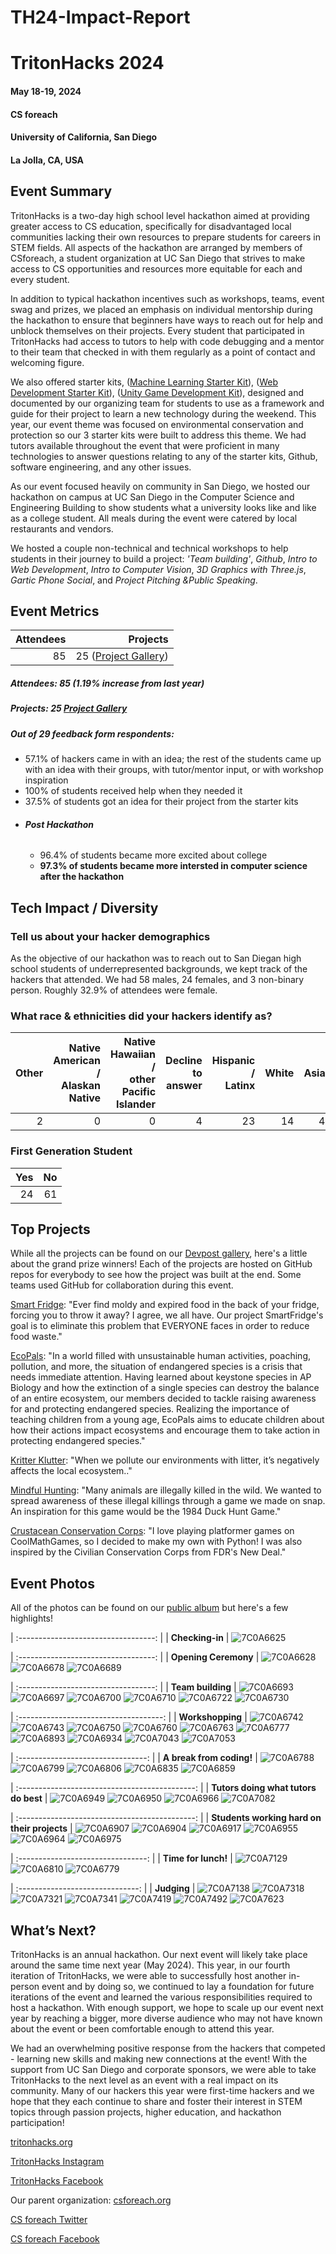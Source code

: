 # TH24-Impact-Report
# TritonHacks 2024

#### May 18-19, 2024

#### CS foreach

#### University of California, San Diego

#### La Jolla, CA, USA

## Event Summary

TritonHacks is a two-day high school level hackathon aimed at providing greater access to CS education, specifically for disadvantaged local communities lacking their own resources to prepare students for careers in STEM fields. All aspects of the hackathon are arranged by members of CSforeach, a student organization at UC San Diego that strives to make access to CS opportunities and resources more equitable for each and every student.

In addition to typical hackathon incentives such as workshops, teams, event swag and prizes, we placed an emphasis on individual mentorship during the hackathon to ensure that beginners have ways to reach out for help and unblock themselves on their projects. Every student that participated in TritonHacks had access to tutors to help with code debugging and a mentor to their team that checked in with them regularly as a point of contact and welcoming figure.

We also offered starter kits, ([Machine Learning Starter Kit](https://github.com/tritonhacks/Tritonhack2024-ML-Starter-Kit)), ([Web Development Starter Kit](https://github.com/tritonhacks/thwebdev-24)), ([Unity Game Development Kit](https://github.com/tritonhacks/TH24-NatureHuntStarter)), designed and documented by our organizing team for students to use as a framework and guide for their project to learn a new technology during the weekend. This year, our event theme was focused on environmental conservation and protection so our 3 starter kits were built to address this theme. We had tutors available throughout the event that were proficient in many technologies to answer questions relating to any of the starter kits, Github, software engineering, and any other issues.

As our event focused heavily on community in San Diego, we hosted our hackathon on campus at UC San Diego in the Computer Science and Engineering Building to show students what a university looks like and like as a college student. All meals during the event were catered by local restaurants and vendors.

We hosted a couple non-technical and technical workshops to help students in their journey to build a project: *'Team building'*, *Github*, *Intro to Web Development*, *Intro to Computer Vision*, *3D Graphics with Three.js*, *Gartic Phone Social*, and *Project Pitching &Public Speaking*.

## Event Metrics

| Attendees |  Projects |
| --------: | -----------------------------------------------------: |
|        85 |  25 ([Project Gallery](https://tritonhacks-2024.devpost.com/project-gallery)) |

##### Attendees: 85 (1.19% increase from last year)
##### Projects: 25 [Project Gallery](https://tritonhacks-2024.devpost.com/project-gallery)

##### Out of 29 feedback form respondents:
- 57.1% of hackers came in with an idea; the rest of the students came up with an idea with their groups, with tutor/mentor input, or with workshop inspiration
- 100% of students received help when they needed it
- 37.5% of students got an idea for their project from the starter kits
- ###### **Post Hackathon**
    - 96.4% of students became more excited about college
    - **97.3% of students became more intersted in computer science after the hackathon**

## Tech Impact / Diversity

### Tell us about your hacker demographics

As the objective of our hackathon was to reach out to San Diegan high school students of underrepresented backgrounds, we kept track of the hackers that attended. We had 58 males, 24 females, and 3 non-binary person. Roughly 32.9% of attendees were female.

### What race & ethnicities did your hackers identify as?

| Other | Native American / <br> Alaskan Native | Native Hawaiian / <br> other Pacific Islander | Decline to answer  | Hispanic / <br> Latinx | White | Asian |
| ----: | ------------------------------------: | ----------------------------: | ---------------------: | ----: | ----: | ----: |
| 2 |                                     0 |                             0 |                     4 |    23 |    14 | 42 |

### First Generation Student

| Yes | No | 
| -----------: | ------------: | 
|            24 |            61 | 

## Top Projects

While all the projects can be found on our [Devpost gallery](https://tritonhacks-2024.devpost.com/project-gallery), here's a little about the grand prize winners! Each of the projects are hosted on GitHub repos for everybody to see how the project was built at the end. Some teams used GitHub for collaboration during this event.

[Smart Fridge](https://devpost.com/software/smartfridge-2w1ym7): "Ever find moldy and expired food in the back of your fridge, forcing you to throw it away? I agree, we all have. Our project SmartFridge's goal is to eliminate this problem that EVERYONE faces in order to reduce food waste."

[EcoPals](https://devpost.com/software/ecopals): "In a world filled with unsustainable human activities, poaching, pollution, and more, the situation of endangered species is a crisis that needs immediate attention. Having learned about keystone species in AP Biology and how the extinction of a single species can destroy the balance of an entire ecosystem, our members decided to tackle raising awareness for and protecting endangered species. Realizing the importance of teaching children from a young age, EcoPals aims to educate children about how their actions impact ecosystems and encourage them to take action in protecting endangered species." 

[Kritter Klutter](https://devpost.com/software/kritter-klutter): "When we pollute our environments with litter, it’s negatively affects the local ecosystem.."

[Mindful Hunting](https://devpost.com/software/hunting-game): "Many animals are illegally killed in the wild. We wanted to spread awareness of these illegal killings through a game we made on snap. An inspiration for this game would be the 1984 Duck Hunt Game."

[Crustacean Conservation Corps](https://devpost.com/software/crustacean-conservation-corps): "I love playing platformer games on CoolMathGames, so I decided to make my own with Python! I was also inspired by the Civilian Conservation Corps from FDR's New Deal."

## Event Photos

All of the photos can be found on our [public album](https://photos.app.goo.gl/k3mKVPbdcBaZmQrAA) but here's a few highlights!

| :----------------------------------: |
|         **Checking-in**         |
![7C0A6625](https://github.com/tritonhacks/TH24-Impact-Report/assets/144857467/895787cf-9ab7-49ca-ae9e-32d692669d8e)

| :----------------------------------: |
|         **Opening Ceremony**         |
![7C0A6628](https://github.com/tritonhacks/TH24-Impact-Report/assets/144857467/589b4953-d1f7-4f55-aa63-b0bb087df4b8)
![7C0A6678](https://github.com/tritonhacks/TH24-Impact-Report/assets/144857467/04beade0-aea5-4785-8fe2-028963de376e)
![7C0A6689](https://github.com/tritonhacks/TH24-Impact-Report/assets/144857467/e36588db-e645-4f5d-a417-e3d792d22475)

| :----------------------------------: |
|      **Team building**       |
![7C0A6693](https://github.com/tritonhacks/TH24-Impact-Report/assets/144857467/ec2b4a3d-2a41-46e0-9e5c-3c63be83e428)
![7C0A6697](https://github.com/tritonhacks/TH24-Impact-Report/assets/144857467/7ab9c2b6-54a4-43e2-840b-b33ef3c9bdf0)
![7C0A6700](https://github.com/tritonhacks/TH24-Impact-Report/assets/144857467/5f93b5e1-f107-4ec8-abf9-f5e82a8ed793)
![7C0A6710](https://github.com/tritonhacks/TH24-Impact-Report/assets/144857467/7d23ad68-fabd-44d9-b532-afdbe7fabeb4)
![7C0A6722](https://github.com/tritonhacks/TH24-Impact-Report/assets/144857467/1b20f1ff-5ff8-401d-ac10-8d76d1257cf6)
![7C0A6730](https://github.com/tritonhacks/TH24-Impact-Report/assets/144857467/a3336d83-f181-4330-806b-0b609dc8699a)

| :------------------------------------: |
|            **Workshopping**            |
![7C0A6742](https://github.com/tritonhacks/TH24-Impact-Report/assets/144857467/15d17c6d-7bd5-4997-a5b2-c3a688cfac57)
![7C0A6743](https://github.com/tritonhacks/TH24-Impact-Report/assets/144857467/3798ba3a-14c3-455f-9f8a-97e608b00484)
![7C0A6750](https://github.com/tritonhacks/TH24-Impact-Report/assets/144857467/7027dc57-6e2c-4a17-875c-af393085965e)
![7C0A6760](https://github.com/tritonhacks/TH24-Impact-Report/assets/144857467/c77574ef-04cd-4475-a3c1-c8faf37e0f79)
![7C0A6763](https://github.com/tritonhacks/TH24-Impact-Report/assets/144857467/4b39bec4-0787-4515-a0f3-5a788fa489ad)
![7C0A6777](https://github.com/tritonhacks/TH24-Impact-Report/assets/144857467/177cce3d-a7fa-4ac1-8641-e92d4010d8c1)
![7C0A6893](https://github.com/tritonhacks/TH24-Impact-Report/assets/144857467/61d4684c-4c82-427e-88cc-8b1116999511)
![7C0A6934](https://github.com/tritonhacks/TH24-Impact-Report/assets/144857467/446a4484-cdf3-496f-a4d7-5d74a982c042)
![7C0A7043](https://github.com/tritonhacks/TH24-Impact-Report/assets/144857467/c745dd14-8bde-418f-9039-946ee9cb0ceb)
![7C0A7053](https://github.com/tritonhacks/TH24-Impact-Report/assets/144857467/24a98cec-a6c9-44e5-86fc-a8fc453e3e77)

| :--------------------------------: |
|             **A break from coding!**             |
![7C0A6788](https://github.com/tritonhacks/TH24-Impact-Report/assets/144857467/e1a7ab8d-ea64-4485-8bbe-7be9425bd11a)
![7C0A6799](https://github.com/tritonhacks/TH24-Impact-Report/assets/144857467/6cd06334-79eb-4d54-af31-241db7f01da0)
![7C0A6806](https://github.com/tritonhacks/TH24-Impact-Report/assets/144857467/bfc1972b-b015-44d4-86ca-4697afaeec7e)
![7C0A6835](https://github.com/tritonhacks/TH24-Impact-Report/assets/144857467/4b225b59-cf40-4632-8787-a2c32fa5ee4e)
![7C0A6859](https://github.com/tritonhacks/TH24-Impact-Report/assets/144857467/c3016beb-c1f6-40de-a6a0-092857dd2002)

| :--------------------------------------------: |
| **Tutors doing what tutors do best** |
![7C0A6949](https://github.com/tritonhacks/TH24-Impact-Report/assets/144857467/c22bb131-5af9-471e-a05f-d35f349c3850)
![7C0A6950](https://github.com/tritonhacks/TH24-Impact-Report/assets/144857467/7624dea5-6cb4-4042-b7eb-d74c7550cd00)
![7C0A6966](https://github.com/tritonhacks/TH24-Impact-Report/assets/144857467/6d457080-b710-4d07-83e5-1a728adc0af6)
![7C0A7082](https://github.com/tritonhacks/TH24-Impact-Report/assets/144857467/d0b265c3-608b-47fe-af7d-8c6281c41a86)

| :--------------------------------------------: |
| **Students working hard on their projects** |
![7C0A6907](https://github.com/tritonhacks/TH24-Impact-Report/assets/144857467/23225dae-8d64-4eaa-afbc-1e81a31ed59e)
![7C0A6904](https://github.com/tritonhacks/TH24-Impact-Report/assets/144857467/74cb333e-3c64-49a4-95ab-991db70ca0da)
![7C0A6917](https://github.com/tritonhacks/TH24-Impact-Report/assets/144857467/1fae9c1c-2b8b-40d5-931e-213add873901)
![7C0A6955](https://github.com/tritonhacks/TH24-Impact-Report/assets/144857467/db25238d-61fc-4d8e-9da7-70a02d22c102)
![7C0A6964](https://github.com/tritonhacks/TH24-Impact-Report/assets/144857467/1dcdac26-9883-4c45-87bc-79bc2f60465f)
![7C0A6975](https://github.com/tritonhacks/TH24-Impact-Report/assets/144857467/1b2bf8fa-670a-47d9-a0d5-d5fcef0c43d8)

| :--------------------------------: |
|        **Time for lunch!**         |
![7C0A7129](https://github.com/tritonhacks/TH24-Impact-Report/assets/144857467/df2cc961-2dfc-4b3e-8b20-b0f57d13e1e2)
![7C0A6810](https://github.com/tritonhacks/TH24-Impact-Report/assets/144857467/d95c2736-190b-4e9f-a682-240af8ac7257)
![7C0A6779](https://github.com/tritonhacks/TH24-Impact-Report/assets/144857467/30c656c3-3c9e-4b4c-ad1a-a3a7eb958e89)

| :------------------------------: |
|           **Judging**            |
![7C0A7138](https://github.com/tritonhacks/TH24-Impact-Report/assets/144857467/66018ee3-34cd-4cbb-acf5-85c65fd9bdef)
![7C0A7318](https://github.com/tritonhacks/TH24-Impact-Report/assets/144857467/75c8192a-d799-4a8e-a55b-a531ffe23a8f)
![7C0A7321](https://github.com/tritonhacks/TH24-Impact-Report/assets/144857467/54b7087c-8593-4725-abac-7663020e3309)
![7C0A7341](https://github.com/tritonhacks/TH24-Impact-Report/assets/144857467/76cc0739-4e7f-4842-b2b2-dc1968bfe886)
![7C0A7419](https://github.com/tritonhacks/TH24-Impact-Report/assets/144857467/c674ba93-b047-42f6-81ad-9d2bf9aad1ff)
![7C0A7492](https://github.com/tritonhacks/TH24-Impact-Report/assets/144857467/32df0a26-b13c-4534-aada-3899ae62e8dd)
![7C0A7623](https://github.com/tritonhacks/TH24-Impact-Report/assets/144857467/5a5b2748-094f-42b2-90eb-8cbbfa9d0439)


## What’s Next?

TritonHacks is an annual hackathon. Our next event will likely take place around the same time next year (May 2024). This year, in our fourth iteration of TritonHacks, we were able to successfully host another in-person event and by doing so, we continued to lay a foundation for future iterations of the event and learned the various responsibilities required to host a hackathon. With enough support, we hope to scale up our event next year by reaching a bigger, more diverse audience who may not have known about the event or been comfortable enough to attend this year.

We had an overwhelming positive response from the hackers that competed - learning new skills and making new connections at the event! With the support from UC San Diego and corporate sponsors, we were able to take TritonHacks to the next level as an event with a real impact on its community. Many of our hackers this year were first-time hackers and we hope that they each continue to share and foster their interest in STEM topics through passion projects, higher education, and hackathon participation!

[tritonhacks.org](https://www.tritonhacks.org/)

[TritonHacks Instagram](https://www.instagram.com/ucsdtritonhacks/)

[TritonHacks Facebook](https://www.facebook.com/triton.hacks)

Our parent organization: [csforeach.org](https://csforeach.ucsd.edu/)

[CS foreach Twitter](https://twitter.com/cforeach)

[CS foreach Facebook](https://www.facebook.com/csforeach)

